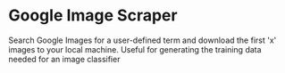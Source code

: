 # Google Image Scraper
Search Google Images for a user-defined term and download the first 'x' images to your local machine. Useful for generating the training data needed for an image classifier
